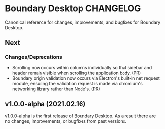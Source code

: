 # Boundary Desktop CHANGELOG

Canonical reference for changes, improvements, and bugfixes for Boundary Desktop.


## Next

### Changes/Deprecations

- Scrolling now occurs within columns individually so that sidebar and header remain visible when scrolling the application body.  ([PR](https://github.com/hashicorp/boundary-ui/pull/482))
- Boundary origin validation now occurs via Electron's built-in net request module, ensuring the validation request is made via chromium's networking library rather than Node's.  ([PR](https://github.com/hashicorp/boundary-ui/pull/480))

## v1.0.0-alpha (2021.02.16)

v1.0.0-alpha is the first release of Boundary Desktop. As a result there are no changes, improvements, or bugfixes from past versions.
